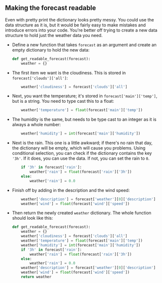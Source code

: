 ## Making the forecast readable

Even with pretty print the dictionary looks pretty messy. You could use the data structure as it is, but it would be fairly easy to make mistakes and introduce errors into your code. You're better off trying to create a new data structure to hold just the weather data you need.

- Define a new function that takes `forecast` as an argument and create an empty dictionary to hold the new data:

	```python
	def get_readable_forecast(forecast):
		weather = {}
	```

- The first item we want is the cloudiness. This is stored in `forecast['clouds']['all']`:

	```python
		weather['cloudiness'] = forecast['clouds']['all']
	```

- Next, you want the temperature; it's stored in `forecast['main']['temp']`, but is a string. You need to type cast this to a float:

   ```python
	   weather['temperature'] = float(forecast['main']['temp'])
   ```

- The humidity is the same, but needs to be type cast to an integer as it is always a whole number:

	```python
		weather['humidity'] = int(forecast['main']['humidity'])
	```

- Next is the rain. This one is a little awkward; if there's no rain that day, the dictionary will be empty, which will cause you problems. Using conditional selection, you can check if the dictionary contains the key `'3h'`. If it does, you can use the data. If not, you can set the rain to `0`.

	```python
		if '3h' in forecast['rain']:
			weather['rain'] = float(forecast['rain']['3h'])
		else:
			weather['rain'] = 0.0
	```

- Finish off by adding in the description and the wind speed:

	```python
		weather['description'] = forecast['weather'][0]['description']
		weather['wind'] = float(forecast['wind']['speed'])
	```

- Then return the newly created `weather` dictionary. The whole function should look like this:

	```python
	def get_readable_forecast(forecast):
		weather = {}
		weather['cloudiness'] = forecast['clouds']['all']
		weather['temperature'] = float(forecast['main']['temp'])
		weather['humidity'] = int(forecast['main']['humidity'])
		if '3h' in forecast['rain']:
			weather['rain'] = float(forecast['rain']['3h'])
		else:
			weather['rain'] = 0.0
		weather['description'] = forecast['weather'][0]['description']
		weather['wind'] = float(forecast['wind']['speed'])
		return weather

	```

